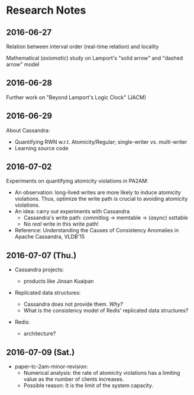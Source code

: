 # Research Notes

## 2016-06-27

Relation between interval order (real-time relation) and locality

Mathematical (*axiomatic*) study on Lamport's "solid arrow" and "dashed arrow" model

## 2016-06-28

Further work on "Beyond Lamport's Logic Clock" (JACM)

## 2016-06-29

About Cassandra:
- Quantifying RWN w.r.t. Atomicity/Regular; single-writer vs. multi-writer
- Learning source code 

## 2016-07-02

Experiments on quantifying atomicity violations in PA2AM:
- An observation: long-lived writes are more likely to induce atomicity violations. 
Thus, optimize the write path is crucial to avoiding atomicity violations.
- An idea: carry out experiments with Cassandra
  - Cassandra's write path: commitlog -> memtable -> (*async*) ssttable
  - No *real* write in this write path!
- Reference: Understanding the Causes of Consistency Anomalies in Apache Cassandra, VLDB'15

## 2016-07-07 (Thu.)

- Cassandra projects:
  - products like Jinsan Kuaipan

- Replicated data structures:
  - Cassandra does not provide them. *Why?*
  - What is the consistency model of Redis' replicated data structures?

- Redis:
  - architecture?

## 2016-07-09 (Sat.)

- paper-tc-2am-minor-revision:
  - Numerical analysis: the rate of atomicity violations has a limiting value as the number of clients increases.
  - Possible reason: It is the limit of the system capacity.